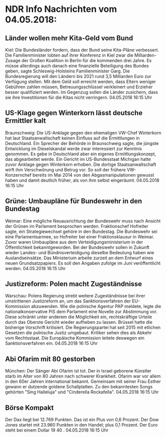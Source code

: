 # NDR Info Nachrichten vom 04.05.2018:


## Länder wollen mehr Kita-Geld vom Bund
Kiel: Die Bundesländer fordern, dass der Bund seine Kita-Pläne verbessert. Die Familienminister lobten auf ihrer Konferenz in Kiel zwar die Milliarden-Zusage der Großen Koalition in Berlin für die kommenden drei Jahre. Es müsse allerdings auch danach eine finanzielle Beteiligung des Bundes geben, sagte Schleswig-Holsteins Familienminister Garg. Die Bundesregierung will den Ländern bis 2021 rund 3,5 Milliarden Euro zur Verfügung stellen. Mit dem Geld soll erreicht werden, dass Eltern weniger Gebühren zahlen müssen, Betreuungsschlüssel verkleinert und Erzieher besser qualifiziert werden. Im Gegenzug sollen die Länder zusichern, dass sie ihre Investitionen für die Kitas nicht verringern. 04.05.2018 16:15 Uhr 

## US-Klage gegen Winterkorn lässt deutsche Ermittler kalt
Braunschweig:	Die US-Anklage gegen den ehemaligen VW-Chef Winterkorn hat laut Staatsanwaltschaft keinen Einfluss auf die Ermittlungen in Deutschland. Ein Sprecher der Behörde in Braunschweig sagte, die jüngste Entwicklung im Dieselskandal werde zwar interessiert zur Kenntnis genommen. Es gebe in Deutschland aber ein eigenes Ermittlungskonzept, das abgearbeitet werde. Ein Gericht im US-Bundesstaat Michigan hatte zuvor Anklage gegen Winterkorn erhoben. Die dortige Staatsanwaltschaft wirft ihm Verschwörung und Betrug vor. So soll der frühere VW-Konzernchef bereits im Mai 2014 von den Abgasmanipulationen gewusst haben und damit deutlich früher, als von ihm selbst eingeräumt. 04.05.2018 16:15 Uhr 

## Grüne: Umbaupläne für Bundeswehr in den Bundestag
Weimar: Eine mögliche Neuausrichtung der Bundeswehr muss nach Ansicht der Grünen im Parlament besprochen werden. Fraktionschef Hofreiter sagte, ein Strategiewechsel gehöre in den Bundestag. Die Bundeswehr sei eine Parlamentsarmee, so Hofreiter bei einer Fraktionsklausur in Weimar. Zuvor waren Umbaupläne aus dem Verteidigungsministerium in der Öffentlichkeit bekanntgeworden. Bei der Bundeswehr sollen in Zukunft wieder Landes- und Bündnisverteidigung dieselbe Bedeutung haben wie Auslandseinsätze. Das Ministerium arbeite zurzeit an dem Entwurf eines neuen Grundsatzpapiers. Es soll den Angaben zufolge im Juni veröffentlicht werden. 04.05.2018 16:15 Uhr 

## Justizreform: Polen macht Zugeständnisse
Warschau: Polens Regierung strebt weitere Zugeständnisse bei ihrer umstrittenen Justizreform an, um das Sanktionsverfahren der EU-Kommission abzuwenden. Wie die polnische Agentur PAP meldete, legte die nationalkonservative PiS dem Parlament eine Novelle zur Abstimmung vor. Diese schränkt unter anderem die Möglichkeit ein, rechtskräftige Urteile durch das Oberste Gericht wieder aufheben zu lassen. Brüssel hatte die bisherige Vorschrift kritisiert. Die Regierungspartei hat seit 2015 mit etlichen Gesetzen die polnische Justiz umgebaut. Kritiker sehen dies als Abkehr vom Rechtsstaat. Die Europäische Kommission leitete deswegen ein Sanktionsverfahren ein. 04.05.2018 16:15 Uhr 

## Abi Ofarim mit 80 gestorben
München: Der Sänger Abi Ofarim ist tot. Der in Israel geborene Künstler starb im Alter von 80 Jahren nach schwerer Krankheit. Ofarim war vor allem in den 60er Jahren international bekannt. Gemeinsam mit seiner Frau Esther gewann er dutzende goldene Schallplatten. Zu den bekanntesten Songs gehörten "Sing Halleluja" und "Cinderella Rockafella". 04.05.2018 16:15 Uhr 

## Börse Kompakt
Der Dax liegt bei  12.769  Punkten. Das ist ein Plus von 0,6  Prozent. Der Dow Jones startet mit  23.960  Punkten in den Handel; plus  0,1  Prozent. Der Euro steht bei einem Dollar  19 40 . 04.05.2018 16:15 Uhr 
